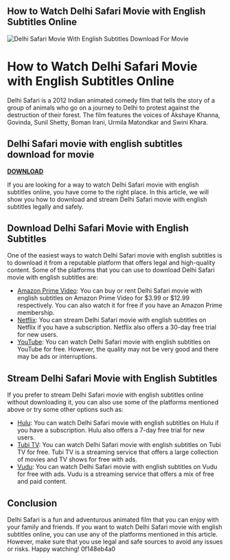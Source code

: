 ## How to Watch Delhi Safari Movie with English Subtitles Online

 
![Delhi Safari Movie With English Subtitles Download For Movie](https://encrypted-tbn1.gstatic.com/images?q=tbn:ANd9GcQW7BHyLaZ5XDbrPKqX1Nuw2Z0OsRTjgzVrm48KIMRv9Fl1PqNmL7qXTgpr)

 
# How to Watch Delhi Safari Movie with English Subtitles Online
 
Delhi Safari is a 2012 Indian animated comedy film that tells the story of a group of animals who go on a journey to Delhi to protest against the destruction of their forest. The film features the voices of Akshaye Khanna, Govinda, Sunil Shetty, Boman Irani, Urmila Matondkar and Swini Khara.
 
## Delhi Safari movie with english subtitles download for movie


[**DOWNLOAD**](https://www.google.com/url?q=https%3A%2F%2Furluss.com%2F2tKQdz&sa=D&sntz=1&usg=AOvVaw3tI0BkovNuMUnf5xaHdOJD)

 
If you are looking for a way to watch Delhi Safari movie with english subtitles online, you have come to the right place. In this article, we will show you how to download and stream Delhi Safari movie with english subtitles legally and safely.
 
## Download Delhi Safari Movie with English Subtitles
 
One of the easiest ways to watch Delhi Safari movie with english subtitles is to download it from a reputable platform that offers legal and high-quality content. Some of the platforms that you can use to download Delhi Safari movie with english subtitles are:
 
- [Amazon Prime Video](https://www.amazon.com/Delhi-Safari-Akshaye-Khanna/dp/B00B1E6FF8): You can buy or rent Delhi Safari movie with english subtitles on Amazon Prime Video for $3.99 or $12.99 respectively. You can also watch it for free if you have an Amazon Prime membership.
- [Netflix](https://www.netflix.com/title/70243452): You can stream Delhi Safari movie with english subtitles on Netflix if you have a subscription. Netflix also offers a 30-day free trial for new users.
- [YouTube](https://www.youtube.com/watch?v=9dNf9MwZaxQ): You can watch Delhi Safari movie with english subtitles on YouTube for free. However, the quality may not be very good and there may be ads or interruptions.

## Stream Delhi Safari Movie with English Subtitles
 
If you prefer to stream Delhi Safari movie with english subtitles online without downloading it, you can also use some of the platforms mentioned above or try some other options such as:

- [Hulu](https://www.hulu.com/movie/delhi-safari-0c6b9c7f-0c5e-4f8e-8b7d-5f0c4b7c3f6e): You can watch Delhi Safari movie with english subtitles on Hulu if you have a subscription. Hulu also offers a 7-day free trial for new users.
- [Tubi TV](https://tubitv.com/movies/469609/delhi_safari): You can watch Delhi Safari movie with english subtitles on Tubi TV for free. Tubi TV is a streaming service that offers a large collection of movies and TV shows for free with ads.
- [Vudu](https://www.vudu.com/content/movies/details/Delhi-Safari/413087): You can watch Delhi Safari movie with english subtitles on Vudu for free with ads. Vudu is a streaming service that offers a mix of free and paid content.

## Conclusion
 
Delhi Safari is a fun and adventurous animated film that you can enjoy with your family and friends. If you want to watch Delhi Safari movie with english subtitles online, you can use any of the platforms mentioned in this article. However, make sure that you use legal and safe sources to avoid any issues or risks. Happy watching!
 0f148eb4a0
